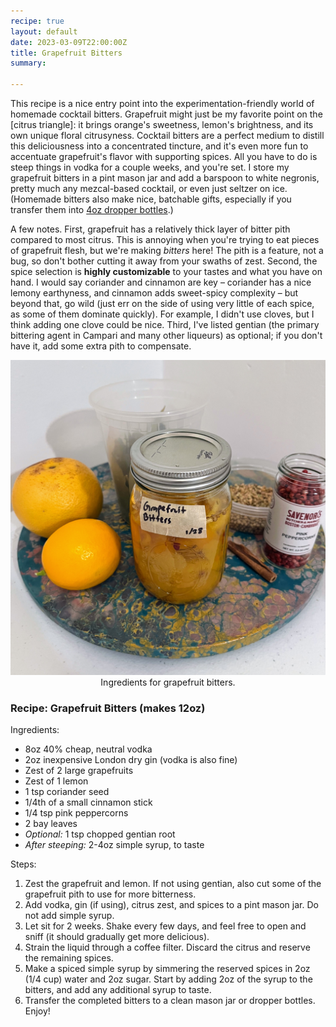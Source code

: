 ```yaml
---
recipe: true
layout: default
date: 2023-03-09T22:00:00Z
title: Grapefruit Bitters
summary:

---
```


This recipe is a nice entry point into the experimentation-friendly world of homemade cocktail bitters. Grapefruit might just be my favorite point on the [citrus triangle]: it brings orange's sweetness, lemon's brightness, and its own unique floral citrusyness. Cocktail bitters are a perfect medium to distill this deliciousness into a concentrated tincture, and it's even more fun to accentuate grapefruit's flavor with supporting spices. All you have to do is steep things in vodka for a couple weeks, and you're set. I store my grapefruit bitters in a pint mason jar and add a barspoon to white negronis, pretty much any mezcal-based cocktail, or even just seltzer on ice. (Homemade bitters also make nice, batchable gifts, especially if you transfer them into [4oz dropper bottles](https://www.amazon.com/dp/B08656X5GB).)

A few notes. First, grapefruit has a relatively thick layer of bitter pith compared to most citrus. This is annoying when you're trying to eat pieces of grapefruit flesh, but we're making _bitters_ here! The pith is a feature, not a bug, so don't bother cutting it away from your swaths of zest. Second, the spice selection is **highly customizable** to your tastes and what you have on hand. I would say coriander and cinnamon are key – coriander has a nice lemony earthyness, and cinnamon adds sweet-spicy complexity – but beyond that, go wild (just err on the side of using very little of each spice, as some of them dominate quickly). For example, I didn't use cloves, but I think adding one clove could be nice. Third, I've listed gentian (the primary bittering agent in Campari and many other liqueurs) as optional; if you don't have it, add some extra pith to compensate.

<img class="standard" src="/images/recipes/bitters_ingredients.jpg" alt="Ingredients for grapefruit bitters, including grapefruit, lemon, cinnamon, coriander seed, pink peppercorn, and bay leaf." > 
<center><span style="font-weight: normal;">Ingredients for grapefruit bitters.</span></center>

### Recipe: Grapefruit Bitters (makes 12oz)

Ingredients:
- 8oz 40% cheap, neutral vodka
- 2oz inexpensive London dry gin (vodka is also fine)
- Zest of 2 large grapefruits 
- Zest of 1 lemon
- 1 tsp coriander seed
- 1/4th of a small cinnamon stick
- 1/4 tsp pink peppercorns 
- 2 bay leaves
- _Optional:_ 1 tsp chopped gentian root
- _After steeping:_ 2-4oz simple syrup, to taste  

Steps:
1. Zest the grapefruit and lemon. If not using gentian, also cut some of the grapefruit pith to use for more bitterness.
2. Add vodka, gin (if using), citrus zest, and spices to a pint mason jar. Do not add simple syrup.
3. Let sit for 2 weeks. Shake every few days, and feel free to open and sniff (it should gradually get more delicious).
4. Strain the liquid through a coffee filter. Discard the citrus and reserve the remaining spices.
5. Make a spiced simple syrup by simmering the reserved spices in 2oz (1/4 cup) water and 2oz sugar. Start by adding 2oz of the syrup to the bitters, and add any additional syrup to taste.
6. Transfer the completed bitters to a clean mason jar or dropper bottles. Enjoy!
